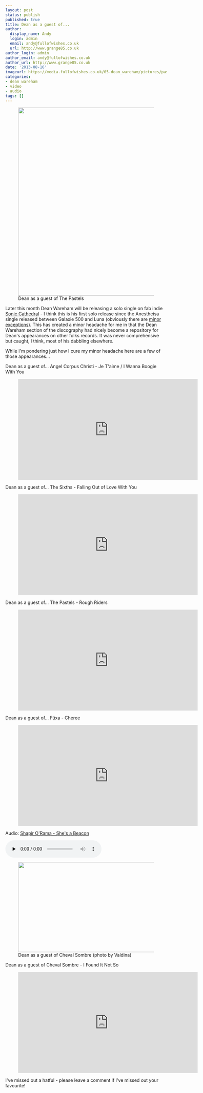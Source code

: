 ```yaml
---
layout: post
status: publish
published: true
title: Dean as a guest of...
author:
  display_name: Andy
  login: admin
  email: andy@fullofwishes.co.uk
  url: http://www.grange85.co.uk
author_login: admin
author_email: andy@fullofwishes.co.uk
author_url: http://www.grange85.co.uk
date: '2013-08-16'
imageurl: https://media.fullofwishes.co.uk/05-dean_wareham/pictures/pastelsgroop.jpg
categories:
- dean wareham
- video
- audio
tags: []
---
```

<p><figure class="caption aligncenter"><img src="https://media.fullofwishes.co.uk/05-dean_wareham/pictures/pastelsgroop.jpg" width="580" height="587" class /><figcaption class="caption-text"> Dean as a guest of The Pastels</figcaption></figure>
Later this month Dean Wareham will be releasing a solo single on fab indie <a href="http://www.soniccathedral.co.uk/">Sonic Cathedral</a> - I think this is his first solo release since the Anestheisa single released between Galaxie 500 and Luna (obviously there are <a href="/2013/08/07/originals-hey-you-by-pink-floyd-covered-by-dean-wareham/">minor exceptions</a>). This has created a minor headache for me in that the <span class="removed_link" title="https://www.fullofwishes.co.uk/database/database/discography/dean_wareham">Dean Wareham section of the discography</span> had nicely become a repository for Dean's appearances on other folks records. It was never comprehensive but caught, I think, most of his dabbling elsewhere.</p>
<p>While I'm pondering just how I cure my minor headache here are a few of those appearances...</p>
<p>Dean as a guest of... Angel Corpus Christi - Je T'aime / I Wanna Boogie With You<br />
</p>
<figure class="caption aligncenter"><iframe width="560" height="315" src="https://www.youtube.com/embed/WNvzfy8zT44" frameborder="0" allowfullscreen></iframe><figcaption class="caption-text"></figcaption></figure>
<p><!--more Plenty more after the break...--></p>
<p>Dean as a guest of... The Sixths - Falling Out of Love With You<br />
</p>
<figure class="caption aligncenter"><iframe width="560" height="315" src="https://www.youtube.com/embed/Ephn8t-fU48" frameborder="0" allowfullscreen></iframe><figcaption class="caption-text"></figcaption></figure>
<p>Dean as a guest of... The Pastels - Rough Riders<br />
</p>
<figure class="caption aligncenter"><iframe width="560" height="315" src="https://www.youtube.com/embed/Qyu7e63psqE" frameborder="0" allowfullscreen></iframe><figcaption class="caption-text"></figcaption></figure>
<p>Dean as a guest of... Füxa - Cheree<br />
</p>
<figure class="caption aligncenter"><iframe width="560" height="315" src="https://www.youtube.com/embed/Ug55Cs2xxZM" frameborder="0" allowfullscreen></iframe><figcaption class="caption-text"></figcaption></figure>

<div class="well"><p class="audio">Audio: <a href="https://media.fullofwishes.co.uk/05-dean_wareham/audio/14_Shapir-O%27Rama_She%27s%20A%20Beacon.mp3">Shapir O'Rama - She's a Beacon</a></p><audio controls="controls" preload="none" src="https://media.fullofwishes.co.uk/05-dean_wareham/audio/14_Shapir-O%27Rama_She%27s%20A%20Beacon.mp3"></audio></div>

<p><figure class="caption aligncenter"><a href="http://www.flickr.com/photos/r-e-c-e-i-v-e-d/3504815221/"><img src="https://farm4.staticflickr.com/3618/3504815221_5590ed297d.jpg" width="500" height="281" class /></a><figcaption class="caption-text"> Dean as a guest of Cheval Sombre (photo by Valdina)</figcaption></figure></p>
<p>Dean as a guest of Cheval Sombre - I Found It Not So<br />
</p>
<figure class="caption aligncenter"><iframe width="560" height="315" src="https://www.youtube.com/embed/w326GYZKiU8" frameborder="0" allowfullscreen></iframe><figcaption class="caption-text"></figcaption></figure>
<p>I've missed out a hatful - please leave a comment if I've missed out your favourite!</p>
